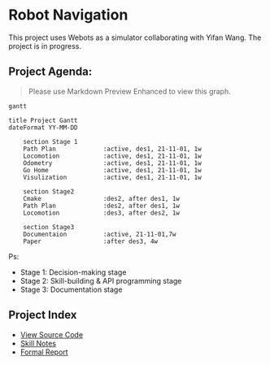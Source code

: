 # Robot Navigation 

This project uses Webots as a simulator collaborating with Yifan Wang. The project is in progress.

## Project Agenda:

> Please use Markdown Preview Enhanced to view this graph.

```mermaid
gantt

title Project Gantt
dateFormat YY-MM-DD

    section Stage 1
    Path Plan             :active, des1, 21-11-01, 1w
    Locomotion            :active, des1, 21-11-01, 1w
    Odometry              :active, des1, 21-11-01, 1w
    Go Home               :active, des1, 21-11-01, 1w
    Visulization          :active, des1, 21-11-01, 1w

    section Stage2
    Cmake                 :des2, after des1, 1w
    Path Plan             :des2, after des1, 1w
    Locomotion            :des3, after des2, 1w

    section Stage3
    Documentaion          :active, 21-11-01,7w
    Paper                 :after des3, 4w

```

Ps:
- Stage 1: Decision-making stage
- Stage 2: Skill-building & API programming stage
- Stage 3: Documentation stage

## Project Index

- [View Source Code](https://github.com/Alexbeast-CN/Robot_navigation_webots/tree/main/Controller)
- [Skill Notes](https://github.com/Alexbeast-CN/Robot_navigation_webots/tree/main/Doc/Useful%20Knowlege)
- [Formal Report](https://github.com/Alexbeast-CN/Robot_navigation_webots/tree/main/RS_Report)